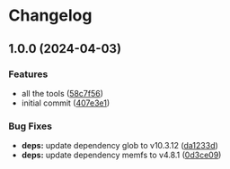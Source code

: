 # Changelog

## 1.0.0 (2024-04-03)


### Features

* all the tools ([58c7f56](https://github.com/boneskull/snapshot-fs/commit/58c7f56459835bea5529d73e0574ab808dc5be9b))
* initial commit ([407e3e1](https://github.com/boneskull/snapshot-fs/commit/407e3e1361c59d707cd0edd54a8b957fac605e9b))


### Bug Fixes

* **deps:** update dependency glob to v10.3.12 ([da1233d](https://github.com/boneskull/snapshot-fs/commit/da1233d380b7004381d2c114033bf71e83c6a6c4))
* **deps:** update dependency memfs to v4.8.1 ([0d3ce09](https://github.com/boneskull/snapshot-fs/commit/0d3ce094bc1a2a0e38ded3fca04654817058fb6a))
